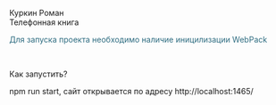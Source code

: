 <p>Куркин Роман<br />Телефонная книга</p>
<p style="color: #2e6c80;">Для запуска проекта необходимо наличие иницилизации WebPack</p>


<p>&nbsp;<p>
<p>Как запустить?&nbsp;</p>

<p>npm run start, сайт открывается по адресу http://localhost:1465/</p>

